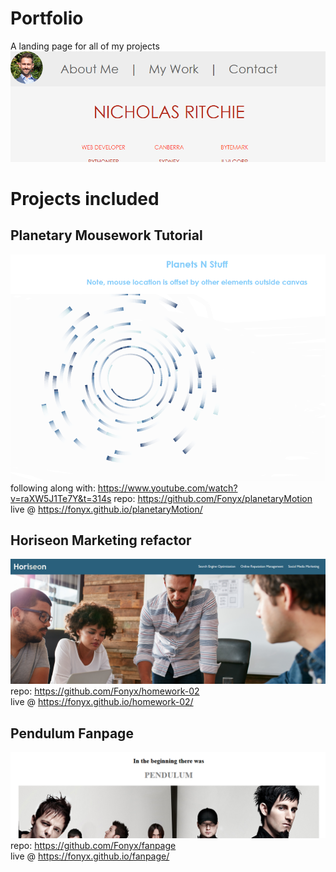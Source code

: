 # Portfolio
A landing page for all of my projects
![Screenshot](https://github.com/Fonyx/portfolio/blob/main/Assets/img/screenshots/portfolio.PNG?raw=true "Portfolio")

# Projects included

## Planetary Mousework Tutorial
![Screenshot](https://github.com/Fonyx/planetaryMotion/blob/main/Assets/screenshots/planetary.PNG?raw=true "Planetary motion")
following along with: https://www.youtube.com/watch?v=raXW5J1Te7Y&t=314s
repo: https://github.com/Fonyx/planetaryMotion  
live @ https://fonyx.github.io/planetaryMotion/


## Horiseon Marketing refactor
![Screenshot](https://github.com/Fonyx/homework-02/blob/main/screenshot.PNG?raw=true "Horiseon Marketing")
repo: https://github.com/Fonyx/homework-02  
live @ https://fonyx.github.io/homework-02/

## Pendulum Fanpage
![Screenshot](https://github.com/Fonyx/fanpage/blob/main/Assets/screenshot.PNG?raw=true "Pendulum")
repo: https://github.com/Fonyx/fanpage  
live @ https://fonyx.github.io/fanpage/